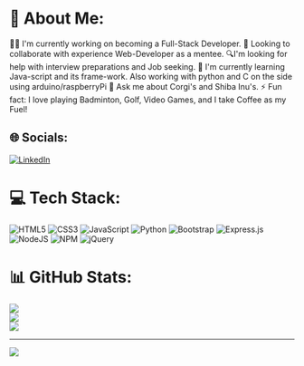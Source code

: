 # 💫 About Me:

👨‍💻 I'm currently working on becoming a Full-Stack Developer.
🤝 Looking to collaborate with experience Web-Developer as a mentee.
🔍I'm looking for help with interview preparations and Job seeking.
🌱 I'm currently learning Java-script and its frame-work. Also working with python and C on the side using arduino/raspberryPi
🐶 Ask me about Corgi's and Shiba Inu's.
⚡ Fun fact: I love playing Badminton, Golf, Video Games, and I take Coffee as my Fuel!


## 🌐 Socials:
[![LinkedIn](https://img.shields.io/badge/LinkedIn-%230077B5.svg?logo=linkedin&logoColor=white)](https://linkedin.com/in/kris-tantinirundr) 

# 💻 Tech Stack:
![HTML5](https://img.shields.io/badge/html5-%23E34F26.svg?style=for-the-badge&logo=html5&logoColor=white) ![CSS3](https://img.shields.io/badge/css3-%231572B6.svg?style=for-the-badge&logo=css3&logoColor=white) ![JavaScript](https://img.shields.io/badge/javascript-%23323330.svg?style=for-the-badge&logo=javascript&logoColor=%23F7DF1E) ![Python](https://img.shields.io/badge/python-3670A0?style=for-the-badge&logo=python&logoColor=ffdd54) ![Bootstrap](https://img.shields.io/badge/bootstrap-%23563D7C.svg?style=for-the-badge&logo=bootstrap&logoColor=white) ![Express.js](https://img.shields.io/badge/express.js-%23404d59.svg?style=for-the-badge&logo=express&logoColor=%2361DAFB) ![NodeJS](https://img.shields.io/badge/node.js-6DA55F?style=for-the-badge&logo=node.js&logoColor=white) ![NPM](https://img.shields.io/badge/NPM-%23000000.svg?style=for-the-badge&logo=npm&logoColor=white) ![jQuery](https://img.shields.io/badge/jquery-%230769AD.svg?style=for-the-badge&logo=jquery&logoColor=white)
# 📊 GitHub Stats:
![](https://github-readme-stats.vercel.app/api?username=Kurissu&theme=dark&hide_border=false&include_all_commits=false&count_private=false)<br/>
![](https://github-readme-streak-stats.herokuapp.com/?user=Kurissu&theme=dark&hide_border=false)<br/>
![](https://github-readme-stats.vercel.app/api/top-langs/?username=Kurissu&theme=dark&hide_border=false&include_all_commits=false&count_private=false&layout=compact)

---
[![](https://visitcount.itsvg.in/api?id=Kurissu&icon=0&color=0)](https://visitcount.itsvg.in)

